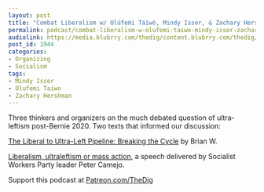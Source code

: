 ```yaml
---
layout: post
title: "Combat Liberalism w/ Olúfẹ́mi Táíwò, Mindy Isser, & Zachary Hershman"
permalink: podcast/combat-liberalism-w-olufemi-taiwo-mindy-isser-zachary-hershman/
audiolink: https://media.blubrry.com/thedig/content.blubrry.com/thedig/The_Dig-EP_302-CombatLibs.mp3
post_id: 1944
categories: 
- Organizing
- Socialism
tags: 
- Mindy Isser
- Olufemi Taiwo
- Zachary Hershman
---
```


Three thinkers and organizers on the much debated question of ultra-leftism post-Bernie 2020. Two texts that informed our discussion: 

[The Liberal to Ultra-Left Pipeline: Breaking the Cycle](https://washingtonsocialist.mdcdsa.org/ws-articles/21-03-breaking-the-cycle) by Brian W. 

[Liberalism, ultraleftism or mass action](https://www.marxists.org/archive/camejo/1970/ultraleftismormassaction.htm), a speech delivered by Socialist Workers Party leader Peter Camejo.

Support this podcast at [Patreon.com/TheDig](https://Patreon.com/TheDig)
